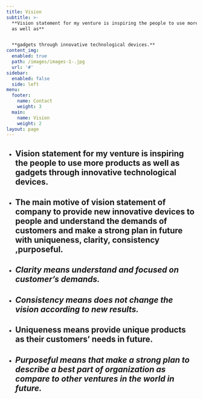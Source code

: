 ```yaml
---
title: Vision
subtitle: >-
  **Vision statement for my venture is inspiring the people to use more products
  as well as**


  **gadgets through innovative technological devices.**
content_img:
  enabled: true
  path: /images/images-1-.jpg
  url: '#'
sidebar:
  enabled: false
  side: left
menu:
  footer:
    name: Contact
    weight: 3
  main:
    name: Vision
    weight: 2
layout: page
---
```

* ## Vision statement for my venture is inspiring the people to use more products as well as gadgets through innovative technological devices.

* ## The main motive of vision statement of company to provide new innovative devices  to people and understand the demands of customers and make a strong plan in  future with uniqueness, clarity, consistency ,purposeful.
* ## _Clarity means understand and focused on customer’s demands._
  ## 
* ## _Consistency means does not change the vision according to new results._
  ## 
* ## Uniqueness means provide unique products as their customers’ needs in  future.

* ## _Purposeful means that make a strong plan to describe a best part of organization as compare to other ventures in the world in future._
